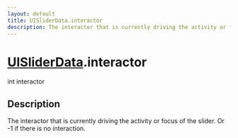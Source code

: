 ```yaml
---
layout: default
title: UISliderData.interactor
description: The interactor that is currently driving the activity or focus of the slider. Or -1 if there is no interaction.
---
```

# [UISliderData]({{site.url}}/Pages/StereoKit/UISliderData.html).interactor

<div class='signature' markdown='1'>
int interactor
</div>

## Description
The interactor that is currently driving the activity or
focus of the slider. Or -1 if there is no interaction.

